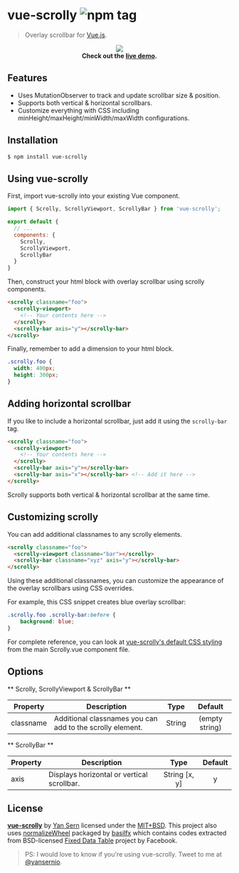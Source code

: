 # vue-scrolly ![npm tag](https://img.shields.io/npm/v/vue-scrolly.svg)
> Overlay scrollbar for [Vue.js](http://vuejs.org).

<p align="center">
<img src="https://raw.githubusercontent.com/yansern/vue-scrolly/master/demo/preview.gif" />
<br/>
<b>Check out the <a href="https://yansern.github.io/vue-scrolly/demo/index.html" target="_blank">live demo</a>.</b>
</p>

## Features
* Uses MutationObserver to track and update scrollbar size & position.
* Supports both vertical & horizontal scrollbars.
* Customize everything with CSS including minHeight/maxHeight/minWidth/maxWidth configurations.

## Installation
```bash
$ npm install vue-scrolly
```

## Using vue-scrolly

First, import vue-scrolly into your existing Vue component.
```js
import { Scrolly, ScrollyViewport, ScrollyBar } from 'vue-scrolly';

export default {
  // ...
  components: {
    Scrolly,
    ScrollyViewport,
    ScrollyBar
  }
}
```

Then, construct your html block with overlay scrollbar using scrolly components.
```html
<scrolly classname="foo">
  <scrolly-viewport>
    <!-- Your contents here -->
  </scrolly>
  <scrolly-bar axis="y"></scrolly-bar>
</scrolly>
```

Finally, remember to add a dimension to your html block.
```css
.scrolly.foo {
  width: 400px;
  height: 300px;
}
```

## Adding horizontal scrollbar
If you like to include a horizontal scrollbar, just add it using the `scrolly-bar` tag.
```html
<scrolly classname="foo">
  <scrolly-viewport>
    <!-- Your contents here -->
  </scrolly>
  <scrolly-bar axis="y"></scrolly-bar>
  <scrolly-bar axis="x"></scrolly-bar> <!-- Add it here -->
</scrolly>
```

Scrolly supports both vertical & horizontal scrollbar at the same time.

## Customizing scrolly
You can add additional classnames to any scrolly elements.
```html
<scrolly classname="foo">
  <scrolly-viewport classname="bar"></scrolly>
  <scrolly-bar classname="xyz" axis="y"></scrolly-bar>
</scrolly>
```

Using these additional classnames, you can customize the appearance of the overlay scrollbars using CSS overrides.

For example, this CSS snippet creates blue overlay scrollbar:
```css
.scrolly.foo .scrolly-bar:before {
    background: blue;
}
```

For complete reference, you can look at [vue-scrolly's default CSS styling](https://github.com/yansern/vue-scrolly/blob/master/src/Scrolly.vue) from the main Scrolly.vue component file.


## Options

** Scrolly, ScrollyViewport & ScrollyBar **

|    Property    |    Description   |   Type   |	Default	|
| -----------------  | ---------------- | :--------: | :----------: |
| classname    | Additional classnames you can add to the scrolly element. |String | (empty string) |

** ScrollyBar **

|    Property    |    Description   |   Type   |  Default |
| -----------------  | ---------------- | :--------: | :----------: |
| axis    | Displays horizontal or vertical scrollbar. |String [x, y] | y |


## License
**[vue-scrolly](https://github.com/yansern/vue-scrolly)** by [Yan Sern](https://twitter.com/yansernio) licensed under the [MIT+BSD](LICENSE). This project also uses [normalizeWheel](https://www.npmjs.com/package/normalize-wheel) packaged by [basilfx](https://www.npmjs.com/~basilfx) which contains codes extracted from BSD-licensed [Fixed Data Table](https://github.com/facebook/fixed-data-table) project by Facebook.

> PS: I would love to know if you're using vue-scrolly. Tweet to me at [@yansernio](https://twitter.com/yansernio).
